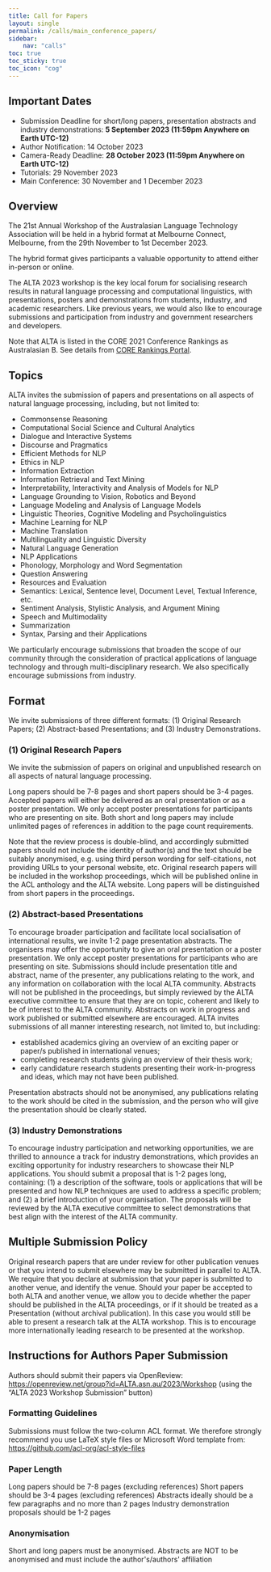 ```yaml
---
title: Call for Papers
layout: single
permalink: /calls/main_conference_papers/
sidebar: 
    nav: "calls"
toc: true
toc_sticky: true
toc_icon: "cog"
---
```

## Important Dates
- Submission Deadline for short/long papers, presentation abstracts and industry demonstrations: **5 September 2023 (11:59pm Anywhere on Earth UTC-12)**
- Author Notification: 14 October 2023
- Camera-Ready Deadline: **28 October 2023 (11:59pm Anywhere on Earth UTC-12)**
- Tutorials: 29 November 2023
- Main Conference: 30 November and 1 December 2023


## Overview
The 21st Annual Workshop of the Australasian Language Technology Association will be held in a hybrid format at Melbourne Connect, Melbourne, from the 29th November to 1st December 2023.

The hybrid format gives participants a valuable opportunity to attend either in-person or online.

The ALTA 2023 workshop is the key local forum for socialising research results in natural language processing and computational linguistics, with presentations, posters and demonstrations from students, industry, and academic researchers. Like previous years, we would also like to encourage submissions and participation from industry and government researchers and developers.

Note that ALTA is listed in the CORE 2021 Conference Rankings as Australasian B. See details from [CORE Rankings Portal](https://www.core.edu.au/conference-portal)<base target="_blank">.


## Topics

ALTA invites the submission of papers and presentations on all aspects of natural language processing, including, but not limited to:

- Commonsense Reasoning
- Computational Social Science and Cultural Analytics
-	Dialogue and Interactive Systems
-	Discourse and Pragmatics
-	Efficient Methods for NLP
-	Ethics in NLP
-	Information Extraction
-	Information Retrieval and Text Mining
-	Interpretability, Interactivity and Analysis of Models for NLP
-	Language Grounding to Vision, Robotics and Beyond
-	Language Modeling and Analysis of Language Models
-	Linguistic Theories, Cognitive Modeling and Psycholinguistics
-	Machine Learning for NLP
-	Machine Translation
-	Multilinguality and Linguistic Diversity
-	Natural Language Generation
-	NLP Applications
-	Phonology, Morphology and Word Segmentation
-	Question Answering
-	Resources and Evaluation
-	Semantics: Lexical, Sentence level, Document Level, Textual Inference, etc.
-	Sentiment Analysis, Stylistic Analysis, and Argument Mining
-	Speech and Multimodality
-	Summarization
-	Syntax, Parsing and their Applications

We particularly encourage submissions that broaden the scope of our community through the consideration of practical applications of language technology and through multi-disciplinary research. We also specifically encourage submissions from industry.

## Format

We invite submissions of three different formats: (1) Original Research Papers; (2) Abstract-based Presentations; and (3) Industry Demonstrations.

### (1)	Original Research Papers
We invite the submission of papers on original and unpublished research on all aspects of natural language processing.

Long papers should be 7-8 pages and short papers should be 3-4 pages. Accepted papers will either be delivered as an oral presentation or as a poster presentation. We only accept poster presentations for participants who are presenting on site. Both short and long papers may include unlimited pages of references in addition to the page count requirements.

Note that the review process is double-blind, and accordingly submitted papers should not include the identity of author(s) and the text should be suitably anonymised, e.g. using third person wording for self-citations, not providing URLs to your personal website, etc. Original research papers will be included in the workshop proceedings, which will be published online in the ACL anthology and the ALTA website. Long papers will be distinguished from short papers in the proceedings.

### (2)	Abstract-based Presentations
 
To encourage broader participation and facilitate local socialisation of international results, we invite 1-2 page presentation abstracts. The organisers may offer the opportunity to give an oral presentation or a poster presentation. We only accept poster presentations for participants who are presenting on site. Submissions should include presentation title and abstract, name of the presenter, any publications relating to the work, and any information on collaboration with the local ALTA community. Abstracts will not be published in the proceedings, but simply reviewed by the ALTA executive committee to ensure that they are on topic, coherent and likely to be of interest to the ALTA community. Abstracts on work in progress and work published or submitted elsewhere are encouraged. ALTA invites submissions of all manner interesting research, not limited to, but including:

-	established academics giving an overview of an exciting paper or paper/s published in international venues;
-	completing research students giving an overview of their thesis work;
-	early candidature research students presenting their work-in-progress and ideas, which may not have been published.

Presentation abstracts should not be anonymised, any publications relating to the work should be cited in the submission, and the person who will give the presentation should be clearly stated.

### (3)	Industry Demonstrations

To encourage industry participation and networking opportunities, we are thrilled to announce a track for industry demonstrations, which provides an exciting opportunity for industry researchers to showcase their NLP applications. You should submit a proposal that is 1-2 pages long, containing: (1) a description of the software, tools or applications that will be presented and how NLP techniques are used to address a specific problem; and (2) a brief introduction of your organisation. The proposals will be reviewed by the ALTA executive committee to select demonstrations that best align with the interest of the ALTA community.

## Multiple Submission Policy

Original research papers that are under review for other publication venues or that you intend to submit elsewhere may be submitted in parallel to ALTA. We require that you declare at submission that your paper is submitted to another venue, and identify the venue. Should your paper be accepted to both ALTA and another venue, we allow you to decide whether the paper should be published in the ALTA proceedings, or if it should be treated as a Presentation (without archival publication). In this case you would still be able to present a research talk at the ALTA workshop. This is to encourage more internationally leading research to be presented at the workshop.

## Instructions for Authors Paper Submission
 
Authors should submit their papers via OpenReview: <https://openreview.net/group?id=ALTA.asn.au/2023/Workshop><base target="_blank"> (using the “ALTA 2023 Workshop Submission” button)

### Formatting Guidelines
Submissions must follow the two-column ACL format. We therefore strongly recommend you use LaTeX style files or Microsoft Word template from: <https://github.com/acl-org/acl-style-files><base target="_blank">

### Paper Length
Long papers should be 7-8 pages (excluding references) Short papers should be 3-4 pages (excluding references)
Abstracts ideally should be a few paragraphs and no more than 2 pages Industry demonstration proposals should be 1-2 pages

### Anonymisation
Short and long papers must be anonymised.
Abstracts are NOT to be anonymised and must include the author's/authors' affiliation